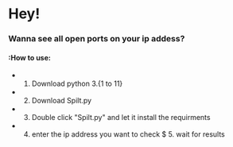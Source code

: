 # Hey!
### Wanna see all open ports on your ip addess?

#### :How to use:

* 1. Download python 3.{1 to 11}
* 2. Download Spilt.py
* 3. Double click "Spilt.py" and let it install the requirments
* 4. enter the ip address you want to check
$ 5. wait for results
